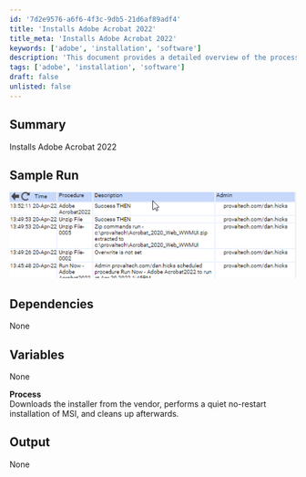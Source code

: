 ```yaml
---
id: '7d2e9576-a6f6-4f3c-9db5-21d6af89adf4'
title: 'Installs Adobe Acrobat 2022'
title_meta: 'Installs Adobe Acrobat 2022'
keywords: ['adobe', 'installation', 'software']
description: 'This document provides a detailed overview of the process to install Adobe Acrobat 2022, including a sample run, dependencies, and the steps involved in the installation process.'
tags: ['adobe', 'installation', 'software']
draft: false
unlisted: false
---
```


## Summary

Installs Adobe Acrobat 2022

## Sample Run

![Sample Run](../../../static/img/Adobe-Acrobat-2022-Install/image_1.png)

## Dependencies

None

## Variables

None  

**Process**  
Downloads the installer from the vendor, performs a quiet no-restart installation of MSI, and cleans up afterwards.

## Output

None

